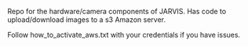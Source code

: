 Repo for the hardware/camera components of JARVIS. Has code to upload/download images to a s3 Amazon server.

Follow how_to_activate_aws.txt with your credentials if you have issues.
